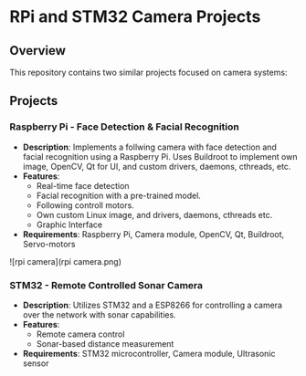 # RPi and STM32 Camera Projects

## Overview

This repository contains two similar projects focused on camera systems:
## Projects

### Raspberry Pi - Face Detection & Facial Recognition

- **Description**: Implements a follwing camera with face detection and facial recognition using a Raspberry Pi. Uses Buildroot to implement own image, OpenCV, Qt for UI, and custom drivers, daemons, cthreads, etc. 
- **Features**:
  - Real-time face detection
  - Facial recognition with a pre-trained model.
  - Following controll motors.
  - Own custom Linux image, and drivers, daemons, cthreads etc.
  - Graphic Interface
- **Requirements**: Raspberry Pi, Camera module, OpenCV, Qt, Buildroot, Servo-motors

![rpi camera](rpi camera.png)


### STM32 - Remote Controlled Sonar Camera

- **Description**: Utilizes STM32 and a ESP8266 for controlling a camera over the network with sonar capabilities.
- **Features**:
  - Remote camera control
  - Sonar-based distance measurement
- **Requirements**: STM32 microcontroller, Camera module, Ultrasonic sensor
